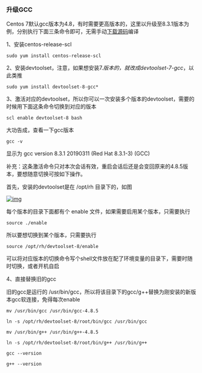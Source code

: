 ### 升级GCC

Centos 7默认gcc版本为4.8，有时需要更高版本的，这里以升级至8.3.1版本为例，分别执行下面三条命令即可，无需手动[下载源码](http://ftp.gnu.org/gnu/gcc/)编译

1、安装centos-release-scl



```
sudo yum install centos-release-scl
```

2、安装devtoolset，注意，如果想安装7.*版本的，就改成devtoolset-7-gcc*，以此类推



```
sudo yum install devtoolset-8-gcc*
```

3、激活对应的devtoolset，所以你可以一次安装多个版本的devtoolset，需要的时候用下面这条命令切换到对应的版本



```
scl enable devtoolset-8 bash
```

大功告成，查看一下gcc版本



```
gcc -v
```

显示为 gcc version 8.3.1 20190311 (Red Hat 8.3.1-3) (GCC)

补充：这条激活命令只对本次会话有效，重启会话后还是会变回原来的4.8.5版本，要想随意切换可按如下操作。



首先，安装的devtoolset是在 /opt/rh 目录下的，如图

[![img](https://img2018.cnblogs.com/blog/1604637/201910/1604637-20191024223407302-2113469117.png)](https://img2018.cnblogs.com/blog/1604637/201910/1604637-20191024223407302-2113469117.png)

 每个版本的目录下面都有个 enable 文件，如果需要启用某个版本，只需要执行



```
source ./enable
```

所以要想切换到某个版本，只需要执行



```
source /opt/rh/devtoolset-8/enable
```

可以将对应版本的切换命令写个shell文件放在配了环境变量的目录下，需要时随时切换，或者开机自启

4、直接替换旧的gcc

旧的gcc是运行的 /usr/bin/gcc，所以将该目录下的gcc/g++替换为刚安装的新版本gcc软连接，免得每次enable



```
mv /usr/bin/gcc /usr/bin/gcc-4.8.5

ln -s /opt/rh/devtoolset-8/root/bin/gcc /usr/bin/gcc

mv /usr/bin/g++ /usr/bin/g++-4.8.5

ln -s /opt/rh/devtoolset-8/root/bin/g++ /usr/bin/g++

gcc --version

g++ --version
```

